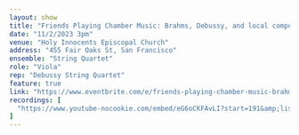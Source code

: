 ```yaml
---
layout: show
title: "Friends Playing Chamber Music: Brahms, Debussy, and local composers"
date: "11/2/2023 3pm"
venue: "Holy Innocents Episcopal Church"
address: "455 Fair Oaks St, San Francisco"
ensemble: "String Quartet"
role: "Viola"
rep: "Debussy String Quartet"
feature: true
link: "https://www.eventbrite.com/e/friends-playing-chamber-music-brahms-debussy-and-local-composers-tickets-517253056817"
recordings: [
  "https://www.youtube-nocookie.com/embed/eG6oCKFAvLI?start=191&amp;list=PLwIz1LznV3-nqtD4DS4oYojlEhiuI_MPj"
]
---
```

